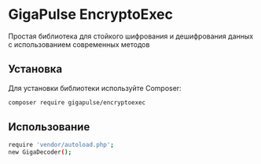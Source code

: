 # GigaPulse EncryptoExec

Простая библиотека для стойкого шифрования и дешифрования данных с использованием современных методов

## Установка

Для установки библиотеки используйте Composer:

```bash
composer require gigapulse/encryptoexec
```

## Использование

```bash
require 'vendor/autoload.php';
new GigaDecoder(); 
```
